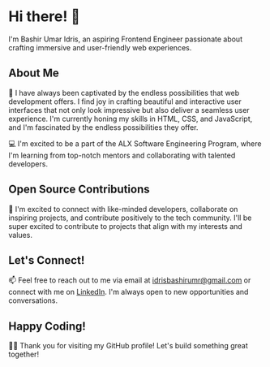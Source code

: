 # Hi there! 👋

<!--
**bash4umr/bash4umr** is a ✨ _special_ ✨ repository because its `README.md` (this file) appears on your GitHub profile.

Here are some ideas to get you started:

- 🔭 I’m currently working on ...
- 🌱 I’m currently learning ...
- 👯 I’m looking to collaborate on ...
- 🤔 I’m looking for help with ...
- 💬 Ask me about ...
- 📫 How to reach me: ...
- 😄 Pronouns: ...
- ⚡ Fun fact: ...


I'm Bashir Umar Idris, an enthusiastic and aspiring Frontend Engineer, currently embarking on an exciting journey through the ALX Software Engineering Program.

🚀 As a tech enthusiast, I have always been captivated by the endless possibilities that web development offers. I find joy in crafting beautiful and interactive user interfaces that not only look impressive but also deliver a seamless user experience.

🌟 Throughout my ALX journey, I'm honing my skills in HTML, CSS, JavaScript, and various frontend frameworks to build modern, responsive, and intuitive web applications. I believe that continuous learning is the key to staying relevant in this ever-evolving tech world, and I'm eager to embrace new challenges and master the latest tools and techniques.

🎨 When I'm not coding, you can find me exploring the latest frontend trends, reading philosophy, political or history books, or watching football match (especially in the weekend) while immersed in captivating tech blogs.

🤝 I'm excited to connect with like-minded developers, collaborate on inspiring projects, and contribute positively to the tech community. Let's build something awesome together!

📫 Feel free to reach out to me via [](idrisbashirumr@gmail.com) or connect with me on [LinkedIn](https://www.linkedin.com/feed/). I'm always open to new opportunities and conversations.

Happy coding, and thank you for visiting my GitHub profile! 😊-->



I'm Bashir Umar Idris, an aspiring Frontend Engineer passionate about crafting immersive and user-friendly web experiences.

## About Me

🌟 I have always been captivated by the endless possibilities that web development offers. I find joy in crafting beautiful and interactive user interfaces that not only look impressive but also deliver a seamless user experience. I'm currently honing my skills in HTML, CSS, and JavaScript, and I'm fascinated by the endless possibilities they offer.

💻 I'm excited to be a part of the ALX Software Engineering Program, where I'm learning from top-notch mentors and collaborating with talented developers.

<!--## Projects

🚀 Check out some of my recent projects:
- [Portfolio Website](https://john-doe.github.io/portfolio)
- [E-commerce Store](https://github.com/john-doe/e-commerce-store)
- [Weather App](https://github.com/john-doe/weather-app)-->

## Open Source Contributions

🤝 I'm excited to connect with like-minded developers, collaborate on inspiring projects, and contribute positively to the tech community. I'll be super excited to contribute to projects that align with my interests and values.

## Let's Connect!

📫 Feel free to reach out to me via email at idrisbashirumr@gmail.com or connect with me on [LinkedIn](https://www.linkedin.com/feed/). I'm always open to new opportunities and conversations.

## Happy Coding!

👨‍💻 Thank you for visiting my GitHub profile! Let's build something great together!
